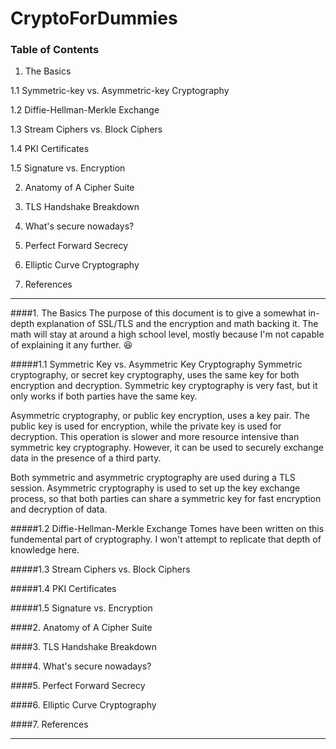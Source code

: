 # CryptoForDummies

### Table of Contents

1. The Basics

  1.1 Symmetric-key vs. Asymmetric-key Cryptography

  1.2 Diffie-Hellman-Merkle Exchange

  1.3 Stream Ciphers vs. Block Ciphers

  1.4 PKI Certificates

  1.5 Signature vs. Encryption

2. Anatomy of A Cipher Suite

3. TLS Handshake Breakdown

4. What's secure nowadays?

5. Perfect Forward Secrecy

6. Elliptic Curve Cryptography

7. References
***
####1. The Basics
The purpose of this document is to give a somewhat in-depth explanation of SSL/TLS and the encryption and math backing it. The math will stay at around a high school level, mostly because I'm not capable of explaining it any further. :laughing:

  #####1.1 Symmetric Key vs. Asymmetric Key Cryptography
  Symmetric cryptography, or secret key cryptography, uses the same key for both encryption and decryption. Symmetric key cryptography is very fast, but it only works if both parties have the same key.

  Asymmetric cryptography, or public key encryption, uses a key pair. The public key is used for encryption, while the private key is used for decryption. This operation is slower and more resource intensive than symmetric key cryptography. However, it can be used to securely exchange data in the presence of a third party.

  Both symmetric and asymmetric cryptography are used during a TLS session. Asymmetric cryptography is used to set up the key exchange process, so that both parties can share a symmetric key for fast encryption and decryption of data.

  #####1.2 Diffie-Hellman-Merkle Exchange
  Tomes have been written on this fundemental part of cryptography. I won't attempt to replicate that depth of knowledge here.  

  #####1.3 Stream Ciphers vs. Block Ciphers

  #####1.4 PKI Certificates

  #####1.5 Signature vs. Encryption

####2. Anatomy of A Cipher Suite

####3. TLS Handshake Breakdown

####4. What's secure nowadays?

####5. Perfect Forward Secrecy

####6. Elliptic Curve Cryptography

####7. References

***

